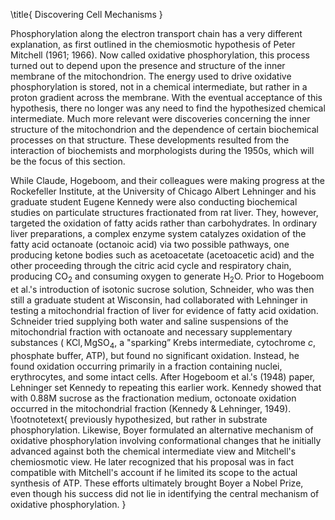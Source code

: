 \title{
Discovering Cell Mechanisms
}

Phosphorylation along the electron transport chain has a very different explanation, as first outlined in the chemiosmotic hypothesis of Peter Mitchell (1961; 1966). Now called oxidative phosphorylation, this process turned out to depend upon the presence and structure of the inner membrane of the mitochondrion. The energy used to drive oxidative phosphorylation is stored, not in a chemical intermediate, but rather in a proton gradient across the membrane. With the eventual acceptance of this hypothesis, there no longer was any need to find the hypothesized chemical intermediate. Much more relevant were discoveries concerning the inner structure of the mitochondrion and the dependence of certain biochemical processes on that structure. These developments resulted from the interaction of biochemists and morphologists during the 1950s, which will be the focus of this section.

While Claude, Hogeboom, and their colleagues were making progress at the Rockefeller Institute, at the University of Chicago Albert Lehninger and his graduate student Eugene Kennedy were also conducting biochemical studies on particulate structures fractionated from rat liver. They, however, targeted the oxidation of fatty acids rather than carbohydrates. In ordinary liver preparations, a complex enzyme system catalyzes oxidation of the fatty acid octanoate (octanoic acid) via two possible pathways, one producing ketone bodies such as acetoacetate (acetoacetic acid) and the other proceeding through the citric acid cycle and respiratory chain, producing $\mathrm{CO}_{2}$ and consuming oxygen to generate $\mathrm{H}_{2} \mathrm{O}$. Prior to Hogeboom et al.'s introduction of isotonic sucrose solution, Schneider, who was then still a graduate student at Wisconsin, had collaborated with Lehninger in testing a mitochondrial fraction of liver for evidence of fatty acid oxidation. Schneider tried supplying both water and saline suspensions of the mitochondrial fraction with octanoate and necessary supplementary substances ( $\mathrm{KCl}, \mathrm{MgSO}_{4}$, a "sparking” Krebs intermediate, cytochrome $c$, phosphate buffer, ATP), but found no significant oxidation. Instead, he found oxidation occurring primarily in a fraction containing nuclei, erythrocytes, and some intact cells. After Hogeboom et al.'s (1948) paper, Lehninger set Kennedy to repeating this earlier work. Kennedy showed that with $0.88 \mathrm{M}$ sucrose as the fractionation medium, octonoate oxidation occurred in the mitochondrial fraction (Kennedy \& Lehninger, 1949).
\footnotetext{
previously hypothesized, but rather in substrate phosphorylation. Likewise, Boyer formulated an alternative mechanism of oxidative phosphorylation involving conformational changes that he initially advanced against both the chemical intermediate view and Mitchell's chemiosmotic view. He later recognized that his proposal was in fact compatible with Mitchell's account if he limited its scope to the actual synthesis of ATP. These efforts ultimately brought Boyer a Nobel Prize, even though his success did not lie in identifying the central mechanism of oxidative phosphorylation.
}